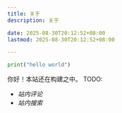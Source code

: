 ```yaml
---
title: 关于
description: 关于

date: 2025-08-30T20:12:52+08:00
lastmod: 2025-08-30T20:12:52+08:00

---
```


```python
print("hello world")
```
你好！本站还在构建之中。
TODO:
- *站内评论* 
- *站内搜索*
